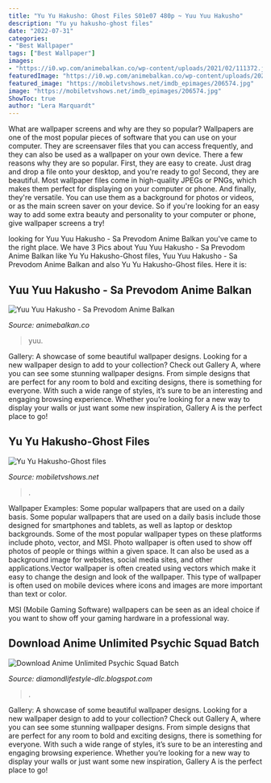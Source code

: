 ```yaml
---
title: "Yu Yu Hakusho: Ghost Files S01e07 480p ~ Yuu Yuu Hakusho"
description: "Yu yu hakusho-ghost files"
date: "2022-07-31"
categories:
- "Best Wallpaper"
tags: ["Best Wallpaper"]
images:
- "https://i0.wp.com/animebalkan.co/wp-content/uploads/2021/02/111372.jpg"
featuredImage: "https://i0.wp.com/animebalkan.co/wp-content/uploads/2021/02/111372.jpg"
featured_image: "https://mobiletvshows.net/imdb_epimages/206574.jpg"
image: "https://mobiletvshows.net/imdb_epimages/206574.jpg"
ShowToc: true
author: "Lera Marquardt"
---
```



What are wallpaper screens and why are they so popular?
Wallpapers are one of the most popular pieces of software that you can use on your computer. They are screensaver files that you can access frequently, and they can also be used as a wallpaper on your own device. There a few reasons why they are so popular. First, they are easy to create. Just drag and drop a file onto your desktop, and you're ready to go! Second, they are beautiful. Most wallpaper files come in high-quality JPEGs or PNGs, which makes them perfect for displaying on your computer or phone. And finally, they're versatile. You can use them as a background for photos or videos, or as the main screen saver on your device. So if you're looking for an easy way to add some extra beauty and personality to your computer or phone, give wallpaper screens a try!

	

		
looking for Yuu Yuu Hakusho - Sa Prevodom Anime Balkan you've came to the right place. We have 3 Pics about Yuu Yuu Hakusho - Sa Prevodom Anime Balkan like Yu Yu Hakusho-Ghost files, Yuu Yuu Hakusho - Sa Prevodom Anime Balkan and also Yu Yu Hakusho-Ghost files. Here it is:
		
    
## Yuu Yuu Hakusho - Sa Prevodom Anime Balkan

<img loading=lazy src="https://i0.wp.com/animebalkan.co/wp-content/uploads/2021/02/111372.jpg" onerror="this.onerror=null;this.src='https://tse1.mm.bing.net/th?id=OIP.1yaNgaUtG3I5VlEY-ZQUngAAAA&amp;pid=15.1';" alt="Yuu Yuu Hakusho - Sa Prevodom Anime Balkan">

_Source: animebalkan.co_

>yuu. 

	

Gallery: A showcase of some beautiful wallpaper designs.
Looking for a new wallpaper design to add to your collection? Check out Gallery A, where you can see some stunning wallpaper designs. From simple designs that are perfect for any room to bold and exciting designs, there is something for everyone. With such a wide range of styles, it’s sure to be an interesting and engaging browsing experience. Whether you’re looking for a new way to display your walls or just want some new inspiration, Gallery A is the perfect place to go!





	
	
    
## Yu Yu Hakusho-Ghost Files

<img loading=lazy src="https://mobiletvshows.net/imdb_epimages/206574.jpg" onerror="this.onerror=null;this.src='https://tse4.mm.bing.net/th?id=OIP.ApGtYH1CTFV3AslkzPzvogAAAA&amp;pid=15.1';" alt="Yu Yu Hakusho-Ghost files">

_Source: mobiletvshows.net_

>. 

	

Wallpaper Examples: Some popular wallpapers that are used on a daily basis.
Some popular wallpapers that are used on a daily basis include those designed for smartphones and tablets, as well as laptop or desktop backgrounds. Some of the most popular wallpaper types on these platforms include photo, vector, and MSI. 
Photo wallpaper is often used to show off photos of people or things within a given space. It can also be used as a background image for websites, social media sites, and other applications.Vector wallpaper is often created using vectors which make it easy to change the design and look of the wallpaper. This type of wallpaper is often used on mobile devices where icons and images are more important than text or color. 

MSI (Mobile Gaming Software) wallpapers can be seen as an ideal choice if you want to show off your gaming hardware in a professional way.

    
## Download Anime Unlimited Psychic Squad Batch

<img loading=lazy src="https://m.media-amazon.com/images/M/MV5BNzkwOTYzNDk3OV5BMl5BanBnXkFtZTcwMzExNDk5NA@@._V1_UY1200_CR204,0,630,1200_AL_.jpg" onerror="this.onerror=null;this.src='https://tse1.mm.bing.net/th?id=OIP.yRyTaYhWskcRQ0Z58gdV2QHaOG&amp;pid=15.1';" alt="Download Anime Unlimited Psychic Squad Batch">

_Source: diamondlifestyle-dlc.blogspot.com_

>. 

	

Gallery: A showcase of some beautiful wallpaper designs.
Looking for a new wallpaper design to add to your collection? Check out Gallery A, where you can see some stunning wallpaper designs. From simple designs that are perfect for any room to bold and exciting designs, there is something for everyone. With such a wide range of styles, it’s sure to be an interesting and engaging browsing experience. Whether you’re looking for a new way to display your walls or just want some new inspiration, Gallery A is the perfect place to go!





	
	
